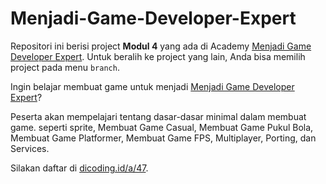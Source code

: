 # Menjadi-Game-Developer-Expert
Repositori ini berisi project **Modul 4** yang ada di Academy [Menjadi Game Developer Expert][menjadi-game-developer-expert]. Untuk beralih ke project yang lain, Anda bisa memilih project pada menu `branch`.

Ingin belajar membuat game untuk menjadi [Menjadi Game Developer Expert][menjadi-game-developer-expert]?

Peserta akan mempelajari tentang dasar-dasar minimal dalam membuat game. seperti sprite, Membuat Game Casual, Membuat Game Pukul Bola, Membuat Game Platformer, Membuat Game FPS, Multiplayer, Porting, dan Services.

Silakan daftar di [dicoding.id/a/47][menjadi-game-developer-expert].

[menjadi-game-developer-expert]: https://www.dicoding.com/academies/47/

